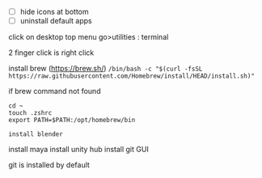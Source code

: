 - [ ] hide icons at bottom
- [ ] uninstall default apps

click on desktop
top menu go>utilities : terminal

2 finger click is right click

install brew (https://brew.sh/)
`/bin/bash -c "$(curl -fsSL https://raw.githubusercontent.com/Homebrew/install/HEAD/install.sh)"`

if brew command not found
```
cd ~
touch .zshrc
export PATH=$PATH:/opt/homebrew/bin
```

```
install blender
```

install maya
install unity hub
install git GUI

git is installed by default



